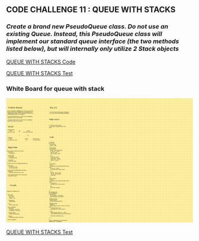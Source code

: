 ## CODE CHALLENGE 11 : QUEUE WITH STACKS


### *Create a brand new PseudoQueue class. Do not use an existing Queue. Instead, this PseudoQueue class will implement our standard queue interface (the two methods listed below), but will internally only utilize 2 Stack objects*

[QUEUE WITH STACKS Code](https://github.com/farahalwahaibi/data-structures-and-algorithms-401/blob/main/code-challenge11/QueueWithStacks/queue-with-stacks.js)

[QUEUE WITH STACKS Test](https://github.com/farahalwahaibi/data-structures-and-algorithms-401/blob/main/code-challenge11/QueueWithStacks/__test__/queue-with-stacks.test.js)



### **White Board for queue with stack**

![white-board](1.png)

[QUEUE WITH STACKS Test](https://github.com/farahalwahaibi/data-structures-and-algorithms-401/blob/main/code-challenge11/QueueWithStacks/__test__/queue-with-stacks.test.js)
